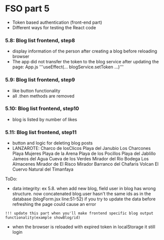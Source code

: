 # FSO part 5

  - Token based authentication (front-end part)
  - Different ways for testing the React code


### 5.8: Blog list frontend, step8
  - display information of the person after creating a blog before reloading browser
  - The app did not transfer the token to the blog service after updating the page: App.js '''useEffect(... blogService.setToken ...)'''

### 5.9: Blog list frontend, step9
  - like button functionality
  - all .then methods are removed

### 5.10: Blog list frontend, step10
  - blog is listed by number of likes

### 5.11: Blog list frontend, step11
  - button and logic for deleting blog posts
  - LANZAROTE: 
      Charco de losClicos
      Playa del Janubio
      Los Charcones
      Playa Mujeres
      Playa de la Arena
      Playa de los Pocillos
      Playa del Jablillo
      Jameos del Agua
      Cueva de los Verdes
      Mirador del Rio
      Bodega Los Almacenes
      Mirador de El Risco
      Mirador Barranco del Chafaris
      Volcan El Cuervo
      Natural del Timanfaya

 ToDo:

  -  data integrity:  ex 5.8. when add new blog, field user in blog has wrong structure.
     now concatenated blog.user hasn't the same ids as in the database (blogForm.jsx line:51-52)
     if you try to update the data before refreshing the page could cause an error

    !!! update this part when you'll make frontend specific blog output functionality(example showBlog/id)


  -  when the browser is reloaded with expired token in localStorage it still login